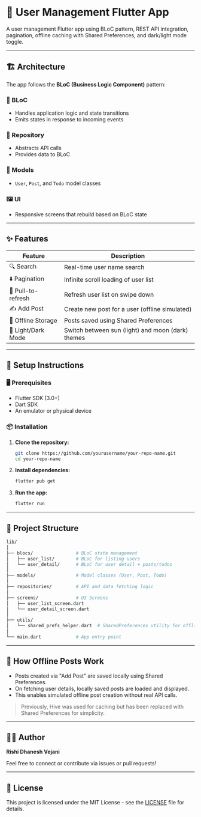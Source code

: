 # 🧠 User Management Flutter App

A user management Flutter app using BLoC pattern, REST API integration, pagination, offline caching with Shared Preferences, and dark/light mode toggle.

---

## 🏗️ Architecture

The app follows the **BLoC (Business Logic Component)** pattern:

### 🔁 BLoC

- Handles application logic and state transitions
- Emits states in response to incoming events

### 🧩 Repository

- Abstracts API calls
- Provides data to BLoC

### 🧱 Models

- `User`, `Post`, and `Todo` model classes

### 🖼️ UI

- Responsive screens that rebuild based on BLoC state

---

## ✨ Features

| Feature                  | Description                                         |
|--------------------------|-----------------------------------------------------|
| 🔍 Search                | Real-time user name search                          |
| ⬇️ Pagination            | Infinite scroll loading of user list               |
| 🔄 Pull-to-refresh       | Refresh user list on swipe down                    |
| ✍️ Add Post              | Create new post for a user (offline simulated)     |
| 💾 Offline Storage       | Posts saved using Shared Preferences               |
| 🌙 Light/Dark Mode       | Switch between sun (light) and moon (dark) themes  |

---

## 🔧 Setup Instructions

### 🖥️ Prerequisites

- Flutter SDK (3.0+)
- Dart SDK
- An emulator or physical device

### 📦 Installation

1. **Clone the repository:**

   ```bash
   git clone https://github.com/yourusername/your-repo-name.git
   cd your-repo-name
   ```

2. **Install dependencies:**

   ```bash
   flutter pub get
   ```

3. **Run the app:**

   ```bash
   flutter run
   ```

---

## 📁 Project Structure

```bash
lib/
│
├── blocs/                # BLoC state management
│   ├── user_list/        # BLoC for listing users
│   └── user_detail/      # BLoC for user detail + posts/todos
│
├── models/               # Model classes (User, Post, Todo)
│
├── repositories/         # API and data fetching logic
│
├── screens/              # UI Screens
│   ├── user_list_screen.dart
│   └── user_detail_screen.dart
│
├── utils/
│   └── shared_prefs_helper.dart  # SharedPreferences utility for offline posts
│
└── main.dart             # App entry point
```

---

## 🧠 How Offline Posts Work

- Posts created via "Add Post" are saved locally using Shared Preferences.
- On fetching user details, locally saved posts are loaded and displayed.
- This enables simulated offline post creation without real API calls.

> Previously, Hive was used for caching but has been replaced with Shared Preferences for simplicity.

---

## 👨‍💻 Author

**Rishi Dhanesh Vejani**

Feel free to connect or contribute via issues or pull requests!

---

## 📜 License

This project is licensed under the MIT License - see the [LICENSE](LICENSE) file for details.
